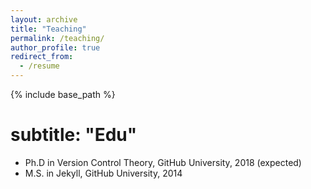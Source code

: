```yaml
---
layout: archive
title: "Teaching"
permalink: /teaching/
author_profile: true
redirect_from:
  - /resume
---
```


{% include base_path %}

subtitle: "Edu"
======
* Ph.D in Version Control Theory, GitHub University, 2018 (expected)
* M.S. in Jekyll, GitHub University, 2014
